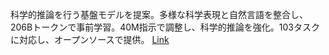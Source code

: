 科学的推論を行う基盤モデルを提案。多様な科学表現と自然言語を整合し、206Bトークンで事前学習。40M指示で調整し、科学的推論を強化。103タスクに対応し、オープンソースで提供。
[Link](http://arxiv.org/abs/2509.21320v1)

